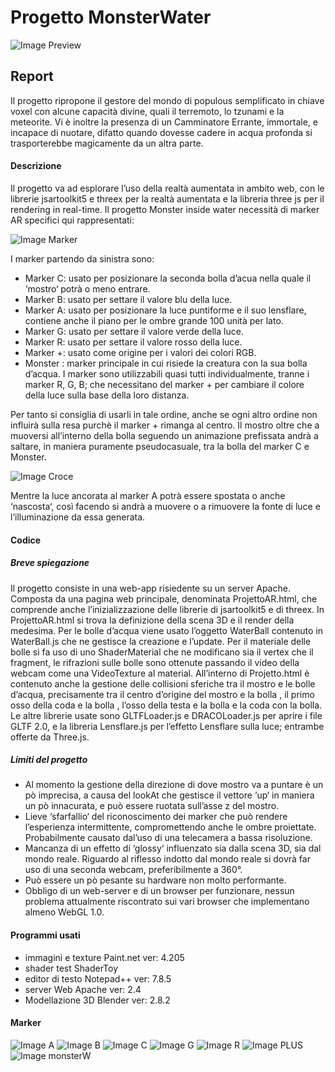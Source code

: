 # Progetto MonsterWater
	
![Image Preview](/imageRD/fina.png)
	
## Report

Il progetto ripropone il gestore del mondo di populous semplificato in chiave voxel con alcune capacità divine, quali il terremoto, lo tzunami e la meteorite. Vi è inoltre la presenza di un Camminatore Errante, immortale, e incapace di nuotare, difatto quando dovesse cadere in acqua profonda si trasporterebbe magicamente da un altra parte.

#### Descrizione

Il progetto va ad esplorare l’uso della realtà aumentata in ambito web, con le librerie jsartoolkit5 e threex per la realtà aumentata e la libreria three js per il rendering in real-time. Il progetto Monster inside water necessità di marker AR specifici qui rappresentati:

![Image Marker](/imageRD/marker.png)

I marker partendo da sinistra sono:
* Marker C: usato per posizionare la seconda bolla d’acua nella quale il ‘mostro‘ potrà o meno entrare.
* Marker B: usato per settare il valore blu della luce.
* Marker A: usato per posizionare la luce puntiforme e il suo lensflare, contiene anche il piano per le ombre grande 100 unità per lato.
* Marker G: usato per settare il valore verde della luce.
* Marker R: usato per settare il valore rosso della luce.
* Marker +: usato come origine per i valori dei colori RGB.
* Monster : marker principale in cui risiede la creatura con la sua bolla d’acqua.
I marker sono utilizzabili quasi tutti individualmente, tranne i marker R, G, B; che necessitano del marker + per cambiare il colore della luce sulla base della loro distanza.

Per tanto si consiglia di usarli in tale ordine, anche se ogni altro ordine non influirà sulla resa purchè il marker + rimanga al centro. Il mostro oltre che a muoversi all’interno della bolla seguendo un animazione prefissata andrà a saltare, in maniera puramente pseudocasuale, tra la bolla del marker C e Monster.

![Image Croce](/imageRD/rgb.png)

Mentre la luce ancorata al marker A potrà essere spostata o anche ‘nascosta‘, così facendo si andrà a muovere o a rimuovere la fonte di luce e l’illuminazione da essa generata.


#### Codice

##### Breve spiegazione

Il progetto consiste in una web-app risiedente su un server Apache. Composta da una pagina web principale, denominata ProjettoAR.html, che comprende anche l’inizializzazione delle librerie di jsartoolkit5 e di threex. In ProjettoAR.html si trova la definizione della scena 3D e il render della medesima. Per le bolle d’acqua viene usato l’oggetto WaterBall contenuto in WaterBall.js che ne gestisce la creazione e l’update. Per il materiale delle bolle si fa uso di uno ShaderMaterial che ne modificano sia il vertex che il fragment, le rifrazioni sulle bolle sono ottenute passando il video della webcam come una VideoTexture al material. All’interno di Projetto.html è contenuto anche la gestione delle collisioni sferiche tra il mostro e le bolle d’acqua, precisamente tra il centro d’origine del mostro e la bolla , il primo osso della coda e la bolla , l’osso della testa e la bolla e la coda con la bolla. Le altre librerie usate sono GLTFLoader.js e DRACOLoader.js per aprire i file GLTF 2.0, e la libreria Lensflare.js per l’effetto Lensflare sulla luce; entrambe offerte da Three.js.

##### Limiti del progetto
* Al momento la gestione della direzione di dove mostro va a puntare è un pò imprecisa, a causa del lookAt che gestisce il vettore ‘up‘ in maniera un pò innacurata, e può essere ruotata sull’asse z del mostro.
* Lieve ‘sfarfallio‘ del riconoscimento dei marker che può rendere l’esperienza intermittente, compromettendo anche le ombre proiettate. Probabilmente causato dal’uso di una telecamera a bassa risoluzione.
* Mancanza di un effetto di ‘glossy‘ influenzato sia dalla scena 3D, sia dal mondo reale. Riguardo al riflesso indotto dal mondo reale si dovrà far uso di una seconda webcam, preferibilmente a 360°.
* Può essere un pò pesante su hardware non molto performante.
* Obbligo di un web-server e di un browser per funzionare, nessun problema attualmente riscontrato sui vari browser che implementano almeno WebGL 1.0.
 	
#### Programmi usati

* immagini e texture Paint.net ver: 4.205  
* shader test ShaderToy	  
* editor di testo Notepad++ ver: 7.8.5 
* server Web Apache ver: 2.4  
* Modellazione 3D Blender ver: 2.8.2


#### Marker

![Image A](/imageRD/letterA.png)
![Image B](/imageRD/letterB.png)
![Image C](/imageRD/letterC.png)
![Image G](/imageRD/letterG.png)
![Image R](/imageRD/letterR.png)
![Image PLUS](/imageRD/letterPLUS.png)
![Image monsterW](/imageRD/monsterW.png)
